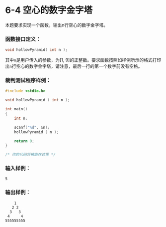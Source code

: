 # 6-4 空心的数字金字塔

本题要求实现一个函数，输出n行空心的数字金字塔。

### 函数接口定义：
```c++
void hollowPyramid( int n );
```

其中`n`是用户传入的参数，为[1, 9]的正整数。要求函数按照如样例所示的格式打印出`n`行空心的数字金字塔，请注意，最后一行的第一个数字前没有空格。

### 裁判测试程序样例：
```c++
#include <stdio.h>

void hollowPyramid ( int n );

int main()
{    
    int n;

    scanf("%d", &n);
    hollowPyramid ( n );

    return 0;
}

/* 你的代码将被嵌在这里 */
```

### 输入样例：
```in
5
```
### 输出样例：
```out
    1
   2 2
  3   3
 4     4
555555555
```

